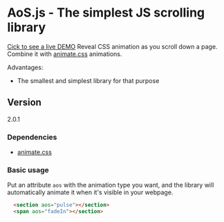 # AoS.js - The simplest JS scrolling library

[Cick to see a live DEMO](https://buzinas.github.io/animateonscroll)
Reveal CSS animation as you scroll down a page.
Combine it with [animate.css](https://github.com/daneden/animate.css) animations.

Advantages:
- The smallest and simplest library for that purpose

## Version

2.0.1

### Dependencies
- [animate.css](https://github.com/daneden/animate.css)

### Basic usage

Put an attribute `aos` with the animation type you want, and the library will automatically animate it when it's visible in your webpage.

```html
  <section aos="pulse"></section>
  <span aos="fadeIn"></section>
```
